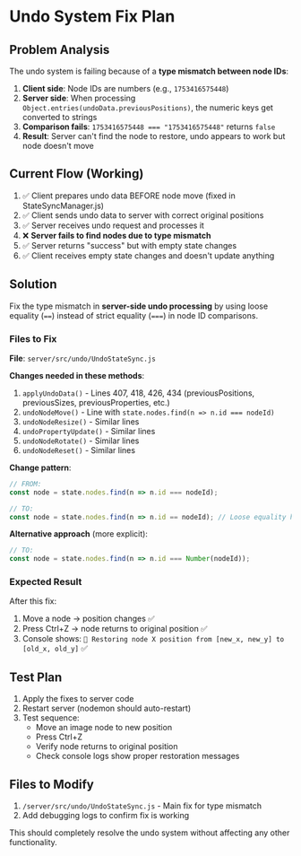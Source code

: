 # Undo System Fix Plan

## Problem Analysis

The undo system is failing because of a **type mismatch between node IDs**:

1. **Client side**: Node IDs are numbers (e.g., `1753416575448`)
2. **Server side**: When processing `Object.entries(undoData.previousPositions)`, the numeric keys get converted to strings
3. **Comparison fails**: `1753416575448 === "1753416575448"` returns `false`
4. **Result**: Server can't find the node to restore, undo appears to work but node doesn't move

## Current Flow (Working)
1. ✅ Client prepares undo data BEFORE node move (fixed in StateSyncManager.js)
2. ✅ Client sends undo data to server with correct original positions
3. ✅ Server receives undo request and processes it
4. ❌ **Server fails to find nodes due to type mismatch**
5. ✅ Server returns "success" but with empty state changes
6. ✅ Client receives empty state changes and doesn't update anything

## Solution

Fix the type mismatch in **server-side undo processing** by using loose equality (`==`) instead of strict equality (`===`) in node ID comparisons.

### Files to Fix

**File**: `server/src/undo/UndoStateSync.js`

**Changes needed in these methods**:
1. `applyUndoData()` - Lines 407, 418, 426, 434 (previousPositions, previousSizes, previousProperties, etc.)
2. `undoNodeMove()` - Line with `state.nodes.find(n => n.id === nodeId)`
3. `undoNodeResize()` - Similar lines
4. `undoPropertyUpdate()` - Similar lines  
5. `undoNodeRotate()` - Similar lines
6. `undoNodeReset()` - Similar lines

**Change pattern**:
```javascript
// FROM:
const node = state.nodes.find(n => n.id === nodeId);

// TO:
const node = state.nodes.find(n => n.id == nodeId); // Loose equality handles string/number conversion
```

**Alternative approach** (more explicit):
```javascript
// TO:
const node = state.nodes.find(n => n.id === Number(nodeId));
```

### Expected Result

After this fix:
1. Move a node → position changes ✅
2. Press Ctrl+Z → node returns to original position ✅
3. Console shows: `🔄 Restoring node X position from [new_x, new_y] to [old_x, old_y]` ✅

## Test Plan

1. Apply the fixes to server code
2. Restart server (nodemon should auto-restart)
3. Test sequence:
   - Move an image node to new position
   - Press Ctrl+Z
   - Verify node returns to original position
   - Check console logs show proper restoration messages

## Files to Modify

1. `/server/src/undo/UndoStateSync.js` - Main fix for type mismatch
2. Add debugging logs to confirm fix is working

This should completely resolve the undo system without affecting any other functionality.